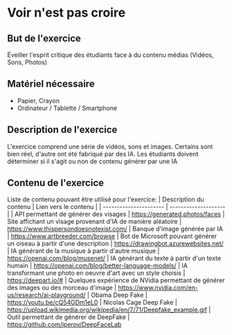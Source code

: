 # Voir n'est pas croire

## But de l'exercice

Éveiller l'esprit critique des étudiants face à du contenu médias (Vidéos, Sons, Photos)

## Matériel nécessaire

-   Papier, Crayon
-   Ordinateur / Tablette / Smartphone

## Description de l'exercice

L'exercice comprend une série de vidéos, sons et images. Certains sont bien réel, d'autre ont été fabriqué par des IA. Les étudiants doivent déterminer si il s'agit ou non de contenu générer par une IA

## Contenu de l'exercice

Liste de contenu pouvant être utilisé pour l'exercice:
| Description du contenu | Lien vers le contenu | 
| ---------------------- | -------------------- | 
| API permettant de générer des visages | https://generated.photos/faces 
| Site affichant un visage provenant d'IA de manière aléatoire | https://www.thispersondoesnotexist.com/ 
| Banque d'image générée par IA | https://www.artbreeder.com/browse 
| Bot de Microsoft pouvant générer un oiseau à partir d'une description | https://drawingbot.azurewebsites.net/ 
| IA générant de la musique à partir d'autre musique | https://openai.com/blog/musenet/ 
| IA générant du texte à partir d'un texte humain | https://openai.com/blog/better-language-models/ 
| IA transformant une photo en oeuvre d'art avec un style choisis | https://deepart.io/# 
| Quelques expérience de NVidia permettant de générer des images ou des morceau d'image | https://www.nvidia.com/en-us/research/ai-playground/ 
| Obama Deep Fake | https://youtu.be/cQ54GDm1eL0 
| Nicolas Cage Deep Fake | https://upload.wikimedia.org/wikipedia/en/7/71/Deepfake_example.gif 
| Outil permettant de générer de DeepFake | https://github.com/iperov/DeepFaceLab 


<!--stackedit_data:
eyJoaXN0b3J5IjpbMTEwMjQxMjIyNSwtMTc3MTI4MTg2OSwxMT
A4MzQyNDIxLDM1ODY1NjI0MiwtMTI5NDc4MzQwNywtMjAwOTYz
ODM1Niw3MzU2NzIxNDAsMTU0MTYxMTc0LC05ODgyMTIwMjYsLT
E3NzIyNTk0MTQsLTkzMzE3MTYyN119
-->